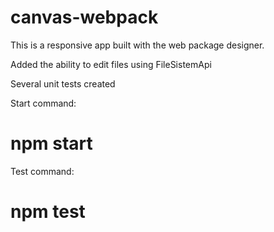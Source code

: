 # canvas-webpack

This is a responsive app built with the web package designer.

Added the ability to edit files using FileSistemApi

Several unit tests created


Start command:
# npm start

Test command:
# npm test